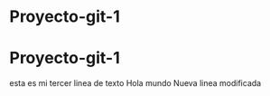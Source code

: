 # Proyecto-git-1
# Proyecto-git-1
esta es mi tercer linea de texto
Hola mundo 
Nueva linea modificada